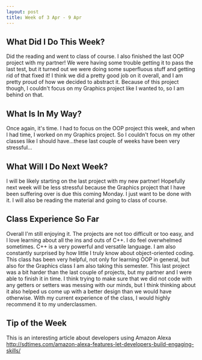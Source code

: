 ```yaml
---
layout: post
title: Week of 3 Apr - 9 Apr
---
```


## What Did I Do This Week?

Did the reading and went to class of course. I also finished the last OOP project with my partner! We were having some trouble getting it to pass the last test, but it turned out we were doing some superfluous stuff and getting rid of that fixed it! I think we did a pretty good job on it overall, and I am pretty proud of how we decided to abstract it. Because of this project though, I couldn't focus on my Graphics project like I wanted to, so I am behind on that.

## What Is In My Way?

Once again, it's time. I had to focus on the OOP project this week, and when I had time, I worked on my Graphics project. So I couldn't focus on my other classes like I should have...these last couple of weeks have been very stressful...

## What Will I Do Next Week?

I will be likely starting on the last project with my new partner! Hopefully next week will be less stressful because the Graphics project that I have been suffering over is due this coming Monday. I just want to be done with it. I will also be reading the material and going to class of course.

## Class Experience So Far

Overall I'm still enjoying it. The projects are not too difficult or too easy, and I love learning about all the ins and outs of C++. I do feel overwhelmed sometimes. C++ is a very powerful and versatile language. I am also constantly surprised by how little I truly know about object-oriented coding. This class has been very helpful, not only for learning OOP in general, but also for the Graphics class I am also taking this semester. This last project was a bit harder than the last couple of projects, but my partner and I were able to finish it in time. I think trying to make sure that we did not code with any getters or setters was messing with our minds, but I think thinking about it also helped us come up with a better design than we would have otherwise. With my current experience of the class, I would highly recommend it to my underclassmen.

## Tip of the Week

This is an interesting article about developers using Amazon Alexa <http://sdtimes.com/amazon-alexa-features-let-developers-build-engaging-skills/>
